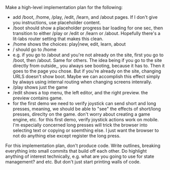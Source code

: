 Make a high-level implementation plan for the following:

- add /boot, /home, /play, /edit, /learn, and /about pages. If I don't give you instructions, use placeholder content.
- /boot should show a placeholder progress bar loading for one sec, then transition to either /play or /edit or /learn or /about. Hopefully there's a lit-labs router setting that makes this clean.
- /home shows the choices: play|new, edit, learn, about
- / should go to /home
- e.g. if you go to /about and you're not already on the site, first you go to /boot, then /about. Same for others. The idea being if you go to the site directly from outside,, you always see booting, because it has to. Then it goes to the page you chose. But if you're already on the site, changing URLS doesn't show boot. Maybe we can accomplish this effect simply by always using internal routing when changing screens intenrally.
- /play shows just the game
- /edit shows a top menu, the left editor, and the right preview. the preview contains game.
- for the first demo we need to verify joystick can send short and long presses, meaning, we should be able to "see" the effects of short/long presses, direclty on the game. don't worry about creating a game engine, etc. for this first demo, verify joystick actions work on mobile. I'm especially concerned long presses will trick the browser into selecting text or copying or soemthing else. I just want the browser to not do anything else except register the long press.

For this implementation plan, don't produce code. Write outlines, breaking everything into small commits that build off each other. Do highlight anything of interest technically, e.g. what are you going to use for state management? and etc. But don't just start printing walls of code.
